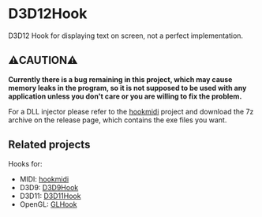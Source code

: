 # D3D12Hook
D3D12 Hook for displaying text on screen, not a perfect implementation.

## :warning:CAUTION:warning:
**Currently there is a bug remaining in this project, which may cause memory leaks in the program, so it is not supposed to be used with any application unless you don't care or you are willing to fix the problem.**

For a DLL injector please refer to the [hookmidi](https://github.com/lxfly2000/hookmidi) project and download the 7z archive on the release page, which contains the exe files you want.

## Related projects
Hooks for:
* MIDI: [hookmidi](https://github.com/lxfly2000/hookmidi)
* D3D9: [D3D9Hook](https://github.com/lxfly2000/D3D9Hook)
* D3D11: [D3D11Hook](https://github.com/lxfly2000/D3D11Hook)
* OpenGL: [GLHook](https://github.com/lxfly2000/GLHook)
